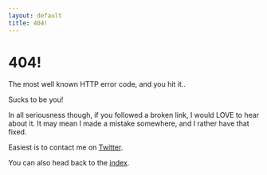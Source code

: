 ```yaml
---
layout: default
title: 404!
---
```


404!
====

The most well known HTTP error code, and you hit it..

Sucks to be you!

In all seriousness though, if you followed a broken link, I would LOVE to hear
about it. It may mean I made a mistake somewhere, and I rather have that fixed.

Easiest is to contact me on [Twitter](https://twitter.com/esfand).

You can also head back to the <a href="/">index</a>.
